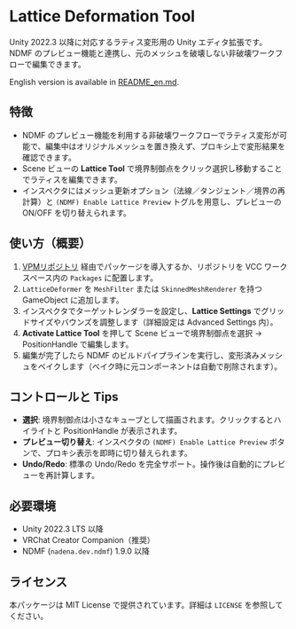 # Lattice Deformation Tool

Unity 2022.3 以降に対応するラティス変形用の Unity エディタ拡張です。NDMF のプレビュー機能と連携し、元のメッシュを破壊しない非破壊ワークフローで編集できます。

English version is available in [README_en.md](README_en.md).

## 特徴
- NDMF のプレビュー機能を利用する非破壊ワークフローでラティス変形が可能で、編集中はオリジナルメッシュを置き換えず、プロキシ上で変形結果を確認できます。
- Scene ビューの **Lattice Tool** で境界制御点をクリック選択し移動することでラティスを編集できます。
- インスペクタにはメッシュ更新オプション（法線／タンジェント／境界の再計算）と `(NDMF) Enable Lattice Preview` トグルを用意し、プレビューの ON/OFF を切り替えられます。

## 使い方（概要）
1. [VPMリポジトリ](https://vpm.32ba.net) 経由でパッケージを導入するか、リポジトリを VCC ワークスペース内の `Packages` に配置します。
2. `LatticeDeformer` を `MeshFilter` または `SkinnedMeshRenderer` を持つ GameObject に追加します。
3. インスペクタでターゲットレンダラーを設定し、**Lattice Settings** でグリッドサイズやバウンズを調整します（詳細設定は Advanced Settings 内）。
4. **Activate Lattice Tool** を押して Scene ビューで境界制御点を選択 → PositionHandle で編集します。
5. 編集が完了したら NDMF のビルドパイプラインを実行し、変形済みメッシュをベイクします（ベイク時に元コンポーネントは自動で削除されます）。

## コントロールと Tips
- **選択**: 境界制御点は小さなキューブとして描画されます。クリックするとハイライトと PositionHandle が表示されます。
- **プレビュー切り替え**: インスペクタの `(NDMF) Enable Lattice Preview` ボタンで、プロキシ表示を即時に切り替えられます。
- **Undo/Redo**: 標準の Undo/Redo を完全サポート。操作後は自動的にプレビューを再計算します。

## 必要環境
- Unity 2022.3 LTS 以降
- VRChat Creator Companion（推奨）
- NDMF (`nadena.dev.ndmf`) 1.9.0 以降

## ライセンス
本パッケージは MIT License で提供されています。詳細は `LICENSE` を参照してください。